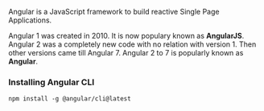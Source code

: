 Angular is a JavaScript framework to build reactive Single Page Applications.

Angular 1 was created in 2010. It is now populary known as __AngularJS__. Angular 2 was a completely new code with no relation with version 1. Then other versions came till Angular 7. Angular 2 to 7 is popularly known as __Angular__.

### Installing Angular CLI
```
npm install -g @angular/cli@latest
```

